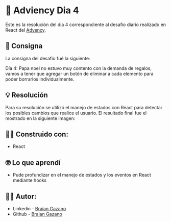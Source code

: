# 🎄 Adviency Dia 4

Este es la resolución del dia 4 correspondiente al desafio diario realizado en React del [Advency](https://twitter.com/goncy/status/1599398388562214912).

## 📖 Consigna

La consigna del desafio fué la siguiente:

Día 4: Papa noel no estuvo muy contento con la demanda de regalos, vamos a tener que agregar un botón de eliminar a cada elemento para poder borrarlos individualmente.

## 💡 Resolución

Para su resolución se utilizó el manejo de estados con React para detectar los posibles cambios que realice el usuario.
El resultado final fue el mostrado en la siguiente imagen:



## 👷‍♂️ Construido con:

- React

## 🤓 Lo que aprendí

- Pude profundizar en el manejo de estados y los eventos en React mediante hooks

## 🙋‍♂️ Autor:

- Linkedin - [Braian Gazano](https://www.linkedin.com/in/braian-gazano/)
- Github - [Braian Gazano](https://github.com/BraianGazano)

